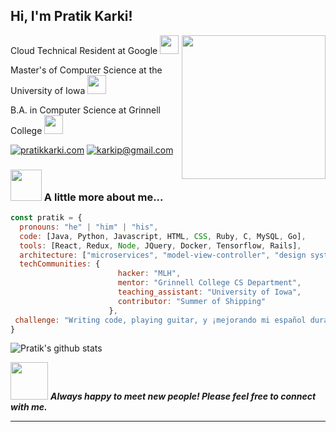 <h2> Hi, I'm Pratik Karki! <!--<img src="https://media.giphy.com/media/mGcNjsfWAjY5AEZNw6/giphy.gif" width="50">--></h2>

<img align='right' src="https://user-images.githubusercontent.com/5713670/87202985-820dcb80-c2b6-11ea-9f56-7ec461c497c3.gif" width="230">


<p>Cloud Technical Resident at Google <img src="https://media3.giphy.com/media/5NPhdqmyRxn8I/giphy.gif" width="30"> <br>
  
Master's of Computer Science at the University of Iowa <img src="https://media.giphy.com/media/fYSnHlufseco8Fh93Z/giphy.gif" width="30"><br>

B.A. in Computer Science at Grinnell College <img src="https://media.giphy.com/media/fYSnHlufseco8Fh93Z/giphy.gif" width="30">
</em></p>

[![pratikkarki.com](https://img.shields.io/static/v1?label=pratikkarki.com&message=%20&color=yellow&logo=&style=flat-square&logoColor=white)](http://pratikkarki.com/) [![karkip@gmail.com](https://img.shields.io/static/v1?label=karkip@gmail.com&message=%20&color=red&logo=gmail&style=flat-square&logoColor=white)](mailto:karkip@gmail.com)


### <img src="https://media.giphy.com/media/VgCDAzcKvsR6OM0uWg/giphy.gif" width="50"> A little more about me...  

```javascript
const pratik = {
  pronouns: "he" | "him" | "his",
  code: [Java, Python, Javascript, HTML, CSS, Ruby, C, MySQL, Go],
  tools: [React, Redux, Node, JQuery, Docker, Tensorflow, Rails],
  architecture: ["microservices", "model-view-controller", "design system pattern"],
  techCommunities: {
                        hacker: "MLH",
                        mentor: "Grinnell College CS Department",
                        teaching_assistant: "University of Iowa",
                        contributor: "Summer of Shipping"
                      },
 challenge: "Writing code, playing guitar, y ¡mejorando mi español durante la cuarentena!"
}
```

![Pratik's github stats](https://github-readme-stats.vercel.app/api?username=karkipra&hide=["contribs","issues"])

<img src="https://media.giphy.com/media/LnQjpWaON8nhr21vNW/giphy.gif" width="60"> <em><b>Always happy to meet new people! Please feel free to connect with me.</b></em>

---





